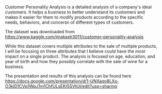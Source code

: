 Customer Personality Analysis is a detailed analysis of a company's ideal customers. It helps a business to better understand its customers and makes it easier for them to modify products according to the specific needs, behaviors, and concersn of different types of customers. 

The dataset was downloaded from https://www.kaggle.com/imakash3011/customer-personality-analysis

While this dataset covers mutliple attributes to the sale of multiple products, I will be focusing on three attributes that I believe could have the most impact on a single product.  The analysis is focused on age, education, and year of birth and how they possibly correlate with the sale of wine for a business.

The presentation and results of this analysis can be found here https://docs.google.com/presentation/d/1-UNXaqo8LXs-O3klD1CVp1WpJ1m1ChfULsEKI5SVtUI/edit?usp=sharing
